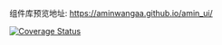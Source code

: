 组件库预览地址: https://aminwangaa.github.io/amin_ui/

[![Coverage Status](https://coveralls.io/repos/github/aminwangaa/amin_ui/badge.svg?branch=master)](https://coveralls.io/github/aminwangaa/amin_ui?branch=master)
